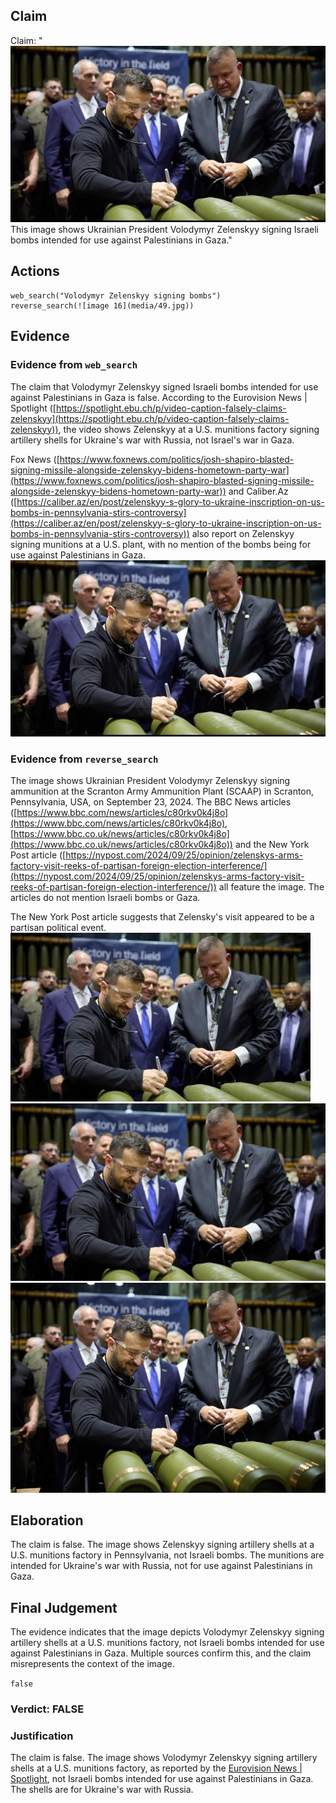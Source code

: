## Claim
Claim: "![image 16](media/49.jpg) This image shows Ukrainian President Volodymyr Zelenskyy signing Israeli bombs intended for use against Palestinians in Gaza."

## Actions
```
web_search("Volodymyr Zelenskyy signing bombs")
reverse_search(![image 16](media/49.jpg))
```

## Evidence
### Evidence from `web_search`
The claim that Volodymyr Zelenskyy signed Israeli bombs intended for use against Palestinians in Gaza is false. According to the Eurovision News | Spotlight ([https://spotlight.ebu.ch/p/video-caption-falsely-claims-zelenskyy](https://spotlight.ebu.ch/p/video-caption-falsely-claims-zelenskyy)), the video shows Zelenskyy at a U.S. munitions factory signing artillery shells for Ukraine's war with Russia, not Israel's war in Gaza.

Fox News ([https://www.foxnews.com/politics/josh-shapiro-blasted-signing-missile-alongside-zelenskyy-bidens-hometown-party-war](https://www.foxnews.com/politics/josh-shapiro-blasted-signing-missile-alongside-zelenskyy-bidens-hometown-party-war)) and Caliber.Az ([https://caliber.az/en/post/zelenskyy-s-glory-to-ukraine-inscription-on-us-bombs-in-pennsylvania-stirs-controversy](https://caliber.az/en/post/zelenskyy-s-glory-to-ukraine-inscription-on-us-bombs-in-pennsylvania-stirs-controversy)) also report on Zelenskyy signing munitions at a U.S. plant, with no mention of the bombs being for use against Palestinians in Gaza. ![image 16](media/49.jpg)


### Evidence from `reverse_search`
The image shows Ukrainian President Volodymyr Zelenskyy signing ammunition at the Scranton Army Ammunition Plant (SCAAP) in Scranton, Pennsylvania, USA, on September 23, 2024. The BBC News articles ([https://www.bbc.com/news/articles/c80rkv0k4j8o](https://www.bbc.com/news/articles/c80rkv0k4j8o), [https://www.bbc.co.uk/news/articles/c80rkv0k4j8o](https://www.bbc.co.uk/news/articles/c80rkv0k4j8o)) and the New York Post article ([https://nypost.com/2024/09/25/opinion/zelenskys-arms-factory-visit-reeks-of-partisan-foreign-election-interference/](https://nypost.com/2024/09/25/opinion/zelenskys-arms-factory-visit-reeks-of-partisan-foreign-election-interference/)) all feature the image. The articles do not mention Israeli bombs or Gaza.

The New York Post article suggests that Zelensky's visit appeared to be a partisan political event. ![image 954](media/2025-08-06_18-18-1754504302-187821.jpg) ![image 960](media/2025-08-06_18-18-1754504308-548113.jpg) ![image 963](media/2025-08-06_18-18-1754504311-967303.jpg)


## Elaboration
The claim is false. The image shows Zelenskyy signing artillery shells at a U.S. munitions factory in Pennsylvania, not Israeli bombs. The munitions are intended for Ukraine's war with Russia, not for use against Palestinians in Gaza.


## Final Judgement
The evidence indicates that the image depicts Volodymyr Zelenskyy signing artillery shells at a U.S. munitions factory, not Israeli bombs intended for use against Palestinians in Gaza. Multiple sources confirm this, and the claim misrepresents the context of the image.

`false`

### Verdict: FALSE

### Justification
The claim is false. The image shows Volodymyr Zelenskyy signing artillery shells at a U.S. munitions factory, as reported by the [Eurovision News | Spotlight](https://spotlight.ebu.ch/p/video-caption-falsely-claims-zelenskyy), not Israeli bombs intended for use against Palestinians in Gaza. The shells are for Ukraine's war with Russia.
